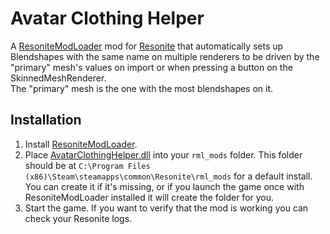 Avatar Clothing Helper
======================

A [ResoniteModLoader](https://github.com/resonite-modding-group/ResoniteModLoader) mod for [Resonite](https://resonite.com/) that automatically sets up Blendshapes with the same name on multiple renderers to be driven by the "primary" mesh's values on import or when pressing a button on the SkinnedMeshRenderer.  
The "primary" mesh is the one with the most blendshapes on it.

## Installation
1. Install [ResoniteModLoader](https://github.com/resonite-modding-group/ResoniteModLoader).
2. Place [AvatarClothingHelper.dll](https://github.com/darbdarb/ResoniteAvatarClothingHelper/releases/latest/download/AvatarClothingHelper.dll) into your `rml_mods` folder. This folder should be at `C:\Program Files (x86)\Steam\steamapps\common\Resonite\rml_mods` for a default install. You can create it if it's missing, or if you launch the game once with ResoniteModLoader installed it will create the folder for you.
3. Start the game. If you want to verify that the mod is working you can check your Resonite logs.
